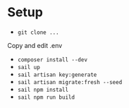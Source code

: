 # Setup

- ```git clone ...```

Copy and edit .env

- ```composer install --dev```
- ```sail up```
- ```sail artisan key:generate```
- ```sail artisan migrate:fresh --seed```
- ```sail npm install```
- ```sail npm run build```